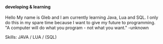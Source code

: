 #### <Gleb Chmelenko />
#### developing & learning

Hello My name is Gleb and I am currently learning Java, Lua and SQL. I only do this in my spare time because I want to give my future to programming.
"A computer will do what you program - not what you want." -unknown

Skills: JAVA / LUA / (SQL)



